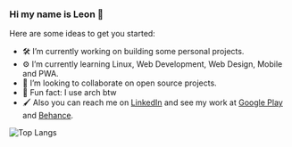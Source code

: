 ### Hi my name is Leon 👋

Here are some ideas to get you started:

- :hammer_and_wrench: I’m currently working on building some personal projects.
- :gear: I’m currently learning Linux, Web Development, Web Design, Mobile and PWA.
- :water_buffalo: I’m looking to collaborate on open source projects.
- :penguin: Fun fact: I use arch btw
- :paintbrush: Also you can reach me on [LinkedIn](https://www.linkedin.com/in/leonribeirods/) and see my work at [Google Play](https://play.google.com/store/apps/developer?id=Leon+Ribeiro) and [Behance](https://www.behance.net/leonribeirods).

![Top Langs](https://github-readme-stats.vercel.app/api/top-langs/?username=leonribeiro&layout=compact)
